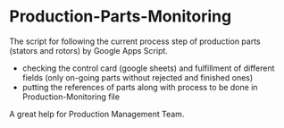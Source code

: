 # Production-Parts-Monitoring

The script for following the current process step of production parts (stators and rotors) by Google Apps Script. 

-  checking the control card (google sheets) and fulfillment of different fields (only on-going parts without rejected and finished ones)
-  putting the references of parts along with process to be done in Production-Monitoring file

A great help for Production Management Team.
